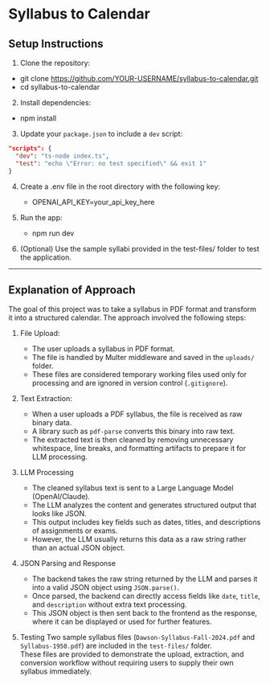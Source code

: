 # Syllabus to Calendar

## Setup Instructions

1) Clone the repository:
  - git clone https://github.com/YOUR-USERNAME/syllabus-to-calendar.git
  - cd syllabus-to-calendar

2) Install dependencies:
  - npm install

3) Update your `package.json` to include a `dev` script:

```json
"scripts": {
  "dev": "ts-node index.ts",
  "test": "echo \"Error: no test specified\" && exit 1"
}
```
4) Create a .env file in the root directory with the following key:
   - OPENAI_API_KEY=your_api_key_here

5) Run the app:
   - npm run dev

6) (Optional) Use the sample syllabi provided in the test-files/ folder to test the application.

---

## Explanation of Approach
The goal of this project was to take a syllabus in PDF format and transform it into a structured calendar. The approach involved the following steps:
1) File Upload:
   - The user uploads a syllabus in PDF format.  
   - The file is handled by Multer middleware and saved in the `uploads/` folder.  
   - These files are considered temporary working files used only for processing and are ignored in version control (`.gitignore`).
   
2) Text Extraction:  
   - When a user uploads a PDF syllabus, the file is received as raw binary data.  
   - A library such as `pdf-parse` converts this binary into raw text.  
   - The extracted text is then cleaned by removing unnecessary whitespace, line breaks, and formatting artifacts to prepare it for LLM processing.

3) LLM Processing
   - The cleaned syllabus text is sent to a Large Language Model (OpenAI/Claude).  
   - The LLM analyzes the content and generates structured output that looks like JSON.  
   - This output includes key fields such as dates, titles, and descriptions of assignments or exams.  
   - However, the LLM usually returns this data as a raw string rather than an actual JSON object.

4) JSON Parsing and Response 
   - The backend takes the raw string returned by the LLM and parses it into a valid JSON object using `JSON.parse()`.  
   - Once parsed, the backend can directly access fields like `date`, `title`, and `description` without extra text processing.  
   - This JSON object is then sent back to the frontend as the response, where it can be displayed or used for further features.

5) Testing
   Two sample syllabus files (`Dawson-Syllabus-Fall-2024.pdf` and `Syllabus-1950.pdf`) are included in the `test-files/` folder.  
   These files are provided to demonstrate the upload, extraction, and conversion workflow without requiring users to supply their own syllabus immediately.
